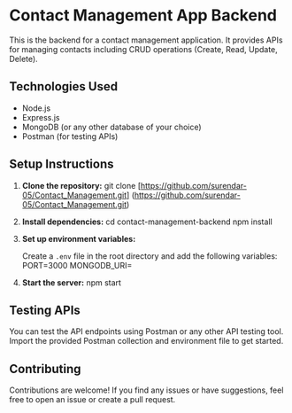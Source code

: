 # Contact Management App Backend

This is the backend for a contact management application. It provides APIs for managing contacts including CRUD operations (Create, Read, Update, Delete).

## Technologies Used

- Node.js
- Express.js
- MongoDB (or any other database of your choice)
- Postman (for testing APIs)

## Setup Instructions

1. **Clone the repository:**
         git clone [https://github.com/surendar-05/Contact_Management.git] (https://github.com/surendar-05/Contact_Management.git)

2. **Install dependencies:**
       cd contact-management-backend
        npm install

3. **Set up environment variables:**

   Create a `.env` file in the root directory and add the following variables:
        PORT=3000
        MONGODB_URI=<your-mongodb-uri>
4. **Start the server:**
         npm start

## Testing APIs

You can test the API endpoints using Postman or any other API testing tool. Import the provided Postman collection and environment file to get started.

## Contributing

Contributions are welcome! If you find any issues or have suggestions, feel free to open an issue or create a pull request.
